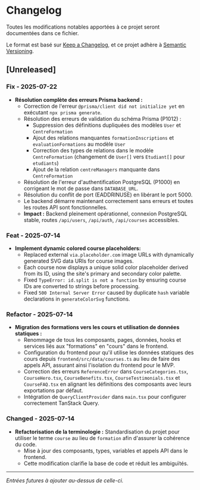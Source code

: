 # Changelog

Toutes les modifications notables apportées à ce projet seront documentées dans ce fichier.

Le format est basé sur [Keep a Changelog](https://keepachangelog.com/en/1.0.0/),
et ce projet adhère à [Semantic Versioning](https://semver.org/spec/v2.0.0.html).

## [Unreleased]

### Fix - 2025-07-22
- **Résolution complète des erreurs Prisma backend :**
  - Correction de l'erreur `@prisma/client did not initialize yet` en exécutant `npx prisma generate`.
  - Résolution des erreurs de validation du schéma Prisma (P1012) :
    * Suppression des définitions dupliquées des modèles `User` et `CentreFormation`
    * Ajout des relations manquantes `formationInscriptions` et `evaluationFormations` au modèle `User`
    * Correction des types de relations dans le modèle `CentreFormation` (changement de `User[]` vers `Etudiant[]` pour `etudiants`)
    * Ajout de la relation `centreManagers` manquante dans `CentreFormation`
  - Résolution de l'erreur d'authentification PostgreSQL (P1000) en corrigeant le mot de passe dans `DATABASE_URL`.
  - Résolution du conflit de port (EADDRINUSE) en libérant le port 5000.
  - Le backend démarre maintenant correctement sans erreurs et toutes les routes API sont fonctionnelles.
  - **Impact :** Backend pleinement opérationnel, connexion PostgreSQL stable, routes `/api/users`, `/api/auth`, `/api/courses` accessibles.

### Feat - 2025-07-14
- **Implement dynamic colored course placeholders:**
  - Replaced external `via.placeholder.com` image URLs with dynamically generated SVG data URIs for course images.
  - Each course now displays a unique solid color placeholder derived from its ID, using the site's primary and secondary color palette.
  - Fixed `TypeError: id.split is not a function` by ensuring course IDs are converted to strings before processing.
  - Fixed `500 Internal Server Error` caused by duplicate `hash` variable declarations in `generateColorSvg` functions.

### Refactor - 2025-07-14
- **Migration des formations vers les cours et utilisation de données statiques :**
  - Renommage de tous les composants, pages, données, hooks et services liés aux "formations" en "cours" dans le frontend.
  - Configuration du frontend pour qu'il utilise les données statiques des cours depuis `frontend/src/data/courses.ts` au lieu de faire des appels API, assurant ainsi l'isolation du frontend pour le MVP.
  - Correction des erreurs `ReferenceError` dans `CourseCategories.tsx`, `CourseHero.tsx`, `CourseBenefits.tsx`, `CourseTestimonials.tsx` et `CourseFAQ.tsx` en alignant les définitions des composants avec leurs exportations par défaut.
  - Intégration de `QueryClientProvider` dans `main.tsx` pour configurer correctement TanStack Query.

### Changed - 2025-07-14
- **Refactorisation de la terminologie :** Standardisation du projet pour utiliser le terme `course` au lieu de `formation` afin d'assurer la cohérence du code.
  - Mise à jour des composants, types, variables et appels API dans le frontend.
  - Cette modification clarifie la base de code et réduit les ambiguïtés.

---
*Entrées futures à ajouter au-dessus de celle-ci.*